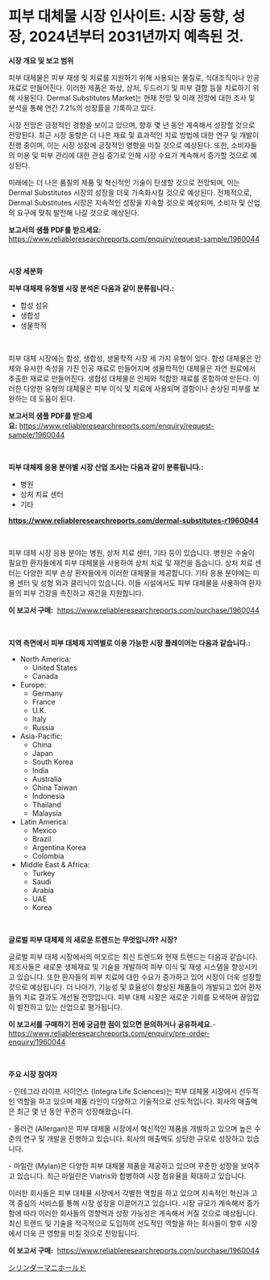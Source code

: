 <p><h1>피부 대체물 시장 인사이트: 시장 동향, 성장, 2024년부터 2031년까지 예측된 것.</h1></p><p><strong>시장 개요 및 보고 범위</strong></p>
<p><p>피부 대체물은 피부 재생 및 치료를 지원하기 위해 사용되는 물질로, 식대조직이나 인공 재료로 만들어진다. 이러한 제품은 화상, 상처, 두드러기 및 피부 결함 등을 치료하기 위해 사용된다. Dermal Substitutes Market는 현재 전망 및 미래 전망에 대한 조사 및 분석을 통해 연간 7.2%의 성장률을 기록하고 있다.</p><p>시장 전망은 긍정적인 경향을 보이고 있으며, 향후 몇 년 동안 계속해서 성장할 것으로 전망된다. 최근 시장 동향은 더 나은 재료 및 효과적인 치료 방법에 대한 연구 및 개발이 진행 중이며, 이는 시장 성장에 긍정적인 영향을 미칠 것으로 예상된다. 또한, 소비자들의 미용 및 피부 관리에 대한 관심 증가로 인해 시장 수요가 계속해서 증가할 것으로 예상된다.</p><p>미래에는 더 나은 품질의 제품 및 혁신적인 기술이 탄생할 것으로 전망되며, 이는 Dermal Substitutes 시장의 성장을 더욱 가속화시킬 것으로 예상된다. 전체적으로, Dermal Substitutes 시장은 지속적인 성장을 지속할 것으로 예상되며, 소비자 및 산업의 요구에 맞춰 발전해 나갈 것으로 예상된다.</p></p>
<p><strong>보고서의 샘플 PDF를 받으세요:</strong> <a href="https://www.reliableresearchreports.com/enquiry/request-sample/1960044">https://www.reliableresearchreports.com/enquiry/request-sample/1960044</a></p>
<p>&nbsp;</p>
<p><strong>시장 세분화</strong></p>
<p><strong>피부 대체제 유형별 시장 분석은 다음과 같이 분류됩니다.:</strong></p>
<p><ul><li>합성 섬유</li><li>생합성</li><li>생물학적</li></ul></p>
<p>&nbsp;</p>
<p><p>피부 대체 시장에는 합성, 생합성, 생물학적 시장 세 가지 유형이 있다. 합성 대체물은 인체와 유사한 속성을 가진 인공 재료로 만들어지며 생물학적인 대체물은 자연 원료에서 추출한 재료로 만들어진다. 생합성 대체물은 인체와 적합한 재료를 혼합하여 만든다. 이러한 다양한 유형의 대체물은 피부 이식 및 치료에 사용되며 결함이나 손상된 피부를 보완하는 데 도움이 된다.</p></p>
<p><strong>보고서의 샘플 PDF를 받으세요:</strong>&nbsp;<a href="https://www.reliableresearchreports.com/enquiry/request-sample/1960044">https://www.reliableresearchreports.com/enquiry/request-sample/1960044</a></p>
<p>&nbsp;</p>
<p><strong> 피부 대체제 응용 분야별 시장 산업 조사는 다음과 같이 분류됩니다.:</strong></p>
<p><ul><li>병원</li><li>상처 치료 센터</li><li>기타</li></ul></p>
<p><strong><a href="https://www.reliableresearchreports.com/dermal-substitutes-r1960044">https://www.reliableresearchreports.com/dermal-substitutes-r1960044</a></strong></p>
<p>&nbsp;</p>
<p><p>피부 대체 시장 응용 분야는 병원, 상처 치료 센터, 기타 등이 있습니다. 병원은 수술이 필요한 환자들에게 피부 대체물을 사용하여 상처 치료 및 재건을 돕습니다. 상처 치료 센터는 다양한 피부 손상 환자들에게 이러한 대체물을 제공합니다. 기타 응용 분야에는 미용 센터 및 성형 외과 클리닉이 있습니다. 이들 시설에서도 피부 대체물을 사용하여 환자들의 피부 건강을 촉진하고 재건을 지원합니다.</p></p>
<p><strong>이 보고서 구매:</strong>&nbsp; <a href="https://www.reliableresearchreports.com/purchase/1960044">https://www.reliableresearchreports.com/purchase/1960044</a></p>
<p>&nbsp;</p>
<p><strong>지역 측면에서 피부 대체제 지역별로 이용 가능한 시장 플레이어는 다음과 같습니다.:</strong></p>
<p><ul>
    <li>
        North America:
        <ul>
            <li>United States</li>
            <li>Canada</li>
        </ul>
    </li>
    <li>
        Europe:
        <ul>
            <li>Germany</li>
            <li>France</li>
            <li>U.K.</li>
            <li>Italy</li>
            <li>Russia</li>
        </ul>
    </li>
    <li>
        Asia-Pacific:
        <ul>
            <li>China</li>
            <li>Japan</li>
            <li>South Korea</li>
            <li>India</li>
            <li>Australia</li>
            <li>China Taiwan</li>
            <li>Indonesia</li>
            <li>Thailand</li>
            <li>Malaysia</li>
        </ul>
    </li>
    <li>
        Latin America:
        <ul>
            <li>Mexico</li>
            <li>Brazil</li>
            <li>Argentina Korea</li>
            <li>Colombia</li>
        </ul>
    </li>
    <li>
        Middle East & Africa:
        <ul>
            <li>Turkey</li>
            <li>Saudi</li>
            <li>Arabia</li>
            <li>UAE</li>
            <li>Korea</li>
        </ul>
    </li>
    </ul></p>
<p>&nbsp;</p>
<p><strong>글로벌 피부 대체제 의 새로운 트렌드는 무엇입니까? 시장?</strong></p>
<p><p>글로벌 피부 대체 시장에서의 떠오르는 최신 트렌드와 현재 트렌드는 다음과 같습니다. 제조사들은 새로운 생체재료 및 기술을 개발하여 피부 이식 및 재생 시스템을 향상시키고 있습니다. 또한 환자들의 피부 치료에 대한 수요가 증가하고 있어 시장이 더욱 성장할 것으로 예상됩니다. 더 나아가, 기능성 및 효율성이 향상된 제품들이 개발되고 있어 환자들의 치료 결과도 개선될 전망입니다. 피부 대체 시장은 새로운 기회를 모색하며 끊임없이 발전하고 있는 산업으로 평가됩니다.</p></p>
<p><strong>이 보고서를 구매하기 전에 궁금한 점이 있으면 문의하거나 공유하세요.</strong>- <a href="https://www.reliableresearchreports.com/enquiry/pre-order-enquiry/1960044">https://www.reliableresearchreports.com/enquiry/pre-order-enquiry/1960044</a></p>
<p>&nbsp;</p>
<p><strong>주요 시장 참여자</strong></p>
<p><p>- 인테그라 라이프 사이언스 (Integra Life Sciences)는 피부 대체물 시장에서 선두적인 역할을 하고 있으며 제품 라인이 다양하고 기술적으로 선도적입니다. 회사의 매출액은 최근 몇 년 동안 꾸준히 성장해왔습니다.</p><p>- 올러건 (Allergan)은 피부 대체물 시장에서 혁신적인 제품을 개발하고 있으며 높은 수준의 연구 및 개발을 진행하고 있습니다. 회사의 매출액도 상당한 규모로 성장하고 있습니다.</p><p>- 마일란 (Mylan)은 다양한 피부 대체물 제품을 제공하고 있으며 꾸준한 성장을 보여주고 있습니다. 최근 마일란은 Viatris와 합병하여 시장 점유율을 확대하고 있습니다.</p><p>이러한 회사들은 피부 대체물 시장에서 각별한 역할을 하고 있으며 지속적인 혁신과 고객 중심의 서비스를 통해 시장 성장을 이끌어가고 있습니다. 시장 규모가 계속해서 증가함에 따라 이러한 회사들의 영향력과 성장 가능성은 계속해서 커질 것으로 예상됩니다. 최신 트렌드 및 기술을 적극적으로 도입하여 선도적인 역할을 하는 회사들이 향후 시장에서 더욱 큰 영향을 미칠 것으로 전망됩니다.</p></p>
<p><strong>이 보고서 구매:</strong>&nbsp;&nbsp;<a href="https://www.reliableresearchreports.com/purchase/1960044">https://www.reliableresearchreports.com/purchase/1960044</a></p>
<p><p><a href="https://github.com/Sophiaard2003/Market-Research-Report-List-1/blob/main/314622721793.md">シリンダーマニホールド</a></p></p>